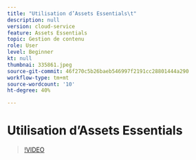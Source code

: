 ```yaml
---
title: "Utilisation d’Assets Essentials\t"
description: null
version: cloud-service
feature: Assets Essentials
topic: Gestion de contenu
role: User
level: Beginner
kt: null
thumbnai: 335861.jpeg
source-git-commit: 46f270c5b26baeb546997f2191cc28801444a290
workflow-type: tm+mt
source-wordcount: '10'
ht-degree: 40%

---
```



# Utilisation d’Assets Essentials

>[!VIDEO](https://video.tv.adobe.com/v/335861/?quality=9&learn=on)
